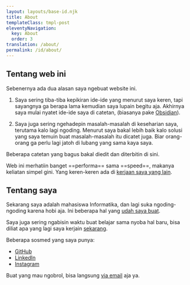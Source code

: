 ```yaml
---
layout: layouts/base-id.njk
title: About
templateClass: tmpl-post
eleventyNavigation:
  key: About
  order: 3
translation: /about/
permalink: /id/about/
---
```


## Tentang web ini

Sebenernya ada dua alasan saya ngebuat website ini.

1. Saya sering tiba-tiba kepikiran ide-ide yang menurut saya keren, tapi sayangnya ga berapa lama kemudian saya lupain begitu aja. Akhirnya saya mulai nyatet ide-ide saya di catetan, (biasanya pake [Obsidian](https://obsidian.md)).

2. Saya juga sering ngehadepin masalah-masalah di keseharian saya, terutama kalo lagi ngoding. Menurut saya bakal lebih baik kalo solusi yang saya temuin buat masalah-masalah itu dicatet juga. Biar orang-orang ga perlu lagi jatoh di lubang yang sama kaya saya.

Beberapa catetan yang bagus bakal diedit dan diterbitin di sini.

Web ini merhatiin banget ==performa== sama ==speed==, makanya keliatan simpel gini. Yang keren-keren ada di [kerjaan saya yang lain](/id/projects/).

## Tentang saya

Sekarang saya adalah mahasiswa Informatika, dan lagi suka ngoding-ngoding karena hobi aja. Ini beberapa hal yang [udah saya buat](/id/projects).

Saya juga sering ngabisin waktu buat belajar sama nyoba hal baru, bisa diliat apa yang lagi saya kerjain [sekarang](/id/now/).

Beberapa sosmed yang saya punya:

- [GitHub](https://github.com/mufidu)
- [LinkedIn](https://linkedin.com/in/mufidu)
- [Instagram](https://instagram.com/mufidu_)

Buat yang mau ngobrol, bisa langsung [via email](mailto:mufidu@outlook.com) aja ya.
